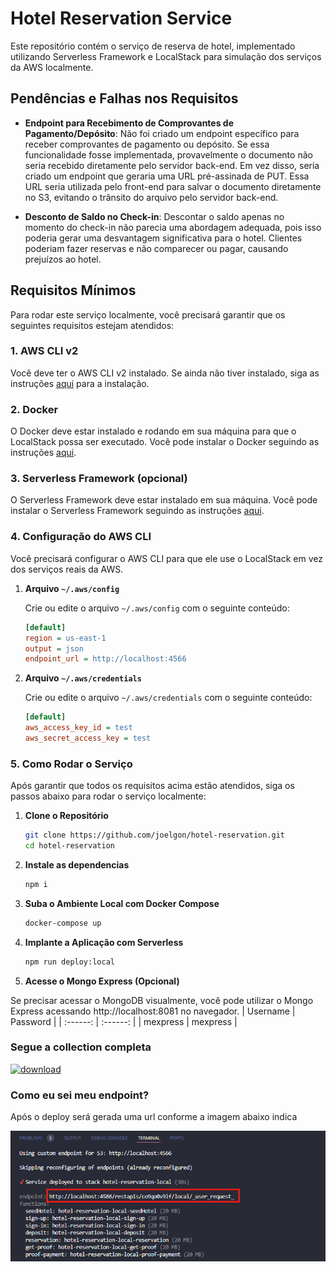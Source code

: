 # Hotel Reservation Service

Este repositório contém o serviço de reserva de hotel, implementado utilizando Serverless Framework e LocalStack para simulação dos serviços da AWS localmente.

## Pendências e Falhas nos Requisitos

- **Endpoint para Recebimento de Comprovantes de Pagamento/Depósito**:
  Não foi criado um endpoint específico para receber comprovantes de pagamento ou depósito. Se essa funcionalidade fosse implementada, provavelmente o documento não seria recebido diretamente pelo servidor back-end. Em vez disso, seria criado um endpoint que geraria uma URL pré-assinada de PUT. Essa URL seria utilizada pelo front-end para salvar o documento diretamente no S3, evitando o trânsito do arquivo pelo servidor back-end.

- **Desconto de Saldo no Check-in**:
  Descontar o saldo apenas no momento do check-in não parecia uma abordagem adequada, pois isso poderia gerar uma desvantagem significativa para o hotel. Clientes poderiam fazer reservas e não comparecer ou pagar, causando prejuízos ao hotel.


## Requisitos Mínimos

Para rodar este serviço localmente, você precisará garantir que os seguintes requisitos estejam atendidos:

### 1. AWS CLI v2

Você deve ter o AWS CLI v2 instalado. Se ainda não tiver instalado, siga as instruções [aqui](https://docs.aws.amazon.com/cli/latest/userguide/install-cliv2.html) para a instalação.

### 2. Docker

O Docker deve estar instalado e rodando em sua máquina para que o LocalStack possa ser executado. Você pode instalar o Docker seguindo as instruções [aqui](https://docs.docker.com/get-docker/).

### 3. Serverless Framework (opcional)

O Serverless Framework deve estar instalado em sua máquina. Você pode instalar o Serverless Framework seguindo as instruções [aqui](https://www.serverless.com/framework/docs/getting-started).

### 4. Configuração do AWS CLI

Você precisará configurar o AWS CLI para que ele use o LocalStack em vez dos serviços reais da AWS.

1. **Arquivo `~/.aws/config`**

   Crie ou edite o arquivo `~/.aws/config` com o seguinte conteúdo:

   ```ini
   [default]
   region = us-east-1
   output = json
   endpoint_url = http://localhost:4566
   ```

2. **Arquivo `~/.aws/credentials`**

   Crie ou edite o arquivo `~/.aws/credentials` com o seguinte conteúdo:

   ```ini
   [default]
   aws_access_key_id = test
   aws_secret_access_key = test
   ```

### 5. Como Rodar o Serviço

Após garantir que todos os requisitos acima estão atendidos, siga os passos abaixo para rodar o serviço localmente:

1. **Clone o Repositório**

   ```bash
   git clone https://github.com/joelgon/hotel-reservation.git
   cd hotel-reservation
   ```

2. **Instale as dependencias**

   ```bash
   npm i
   ```

3. **Suba o Ambiente Local com Docker Compose**

   ```bash
   docker-compose up
   ```

4. **Implante a Aplicação com Serverless**

   ```bash
   npm run deploy:local
   ```

5. **Acesse o Mongo Express (Opcional)**

  Se precisar acessar o MongoDB visualmente, você pode utilizar o Mongo Express acessando http://localhost:8081 no navegador.
  | Username | Password |
  | :------: | :------: |
  | mexpress | mexpress |

### Segue a collection completa
[![download](./download.png)][1]

### Como eu sei meu endpoint?

Após o deploy será gerada uma url conforme a imagem abaixo indica

![img\deploy_url_gerada.png](img\deploy_url_gerada.png)

[1]: https://github.com/joelgon/hotel-reservation/releases/download/1/hotel.reservation.postman_collection.json
